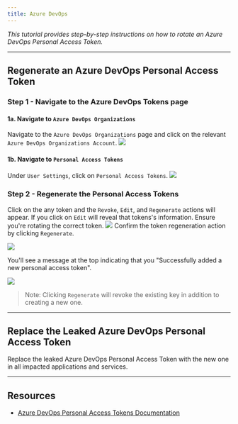 ```yaml
---
title: Azure DevOps
---
```


_This tutorial provides step-by-step instructions on how to rotate an Azure DevOps Personal Access Token._

---

## Regenerate an Azure DevOps Personal Access Token

### Step 1 - Navigate to the Azure DevOps Tokens page

#### 1a. Navigate to `Azure DevOps Organizations`

Navigate to the `Azure DevOps Organizations` page and click on the relevant `Azure DevOps Organizations Account`.
![](/images/azuredevops/1.png)

#### 1b. Navigate to `Personal Access Tokens`

Under `User Settings`, click on `Personal Access Tokens`.
![](/images/azuredevops/2.png)

### Step 2 - Regenerate the Personal Access Tokens

Click on the any token and the `Revoke`, `Edit`, and `Regenerate` actions will appear. If you click on `Edit` will reveal that tokens's information. Ensure you're rotating the correct token.
![](/images/azuredevops/3.png)
Confirm the token regeneration action by clicking `Regenerate`.

![](/images/azuredevops/4.png)

You'll see a message at the top indicating that you "Successfully added a new personal access token".

![](/images/azuredevops/5.png)

> Note: Clicking `Regenerate` will revoke the existing key in addition to creating a new one.

---

## Replace the Leaked Azure DevOps Personal Access Token

Replace the leaked Azure DevOps Personal Access Token with the new one in all impacted applications and services.

---

## Resources

- [Azure DevOps Personal Access Tokens Documentation](https://learn.microsoft.com/en-us/azure/devops/organizations/accounts/use-personal-access-tokens-to-authenticate?view=azure-devops&tabs=Windows)
